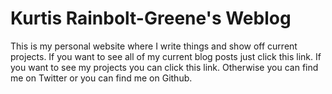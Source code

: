 # Kurtis Rainbolt-Greene's Weblog

This is my personal website where I write things and show off current projects. If you want to see all of my current blog posts just click this link. If you want to see my projects you can click this link. Otherwise you can find me on Twitter or you can find me on Github.


